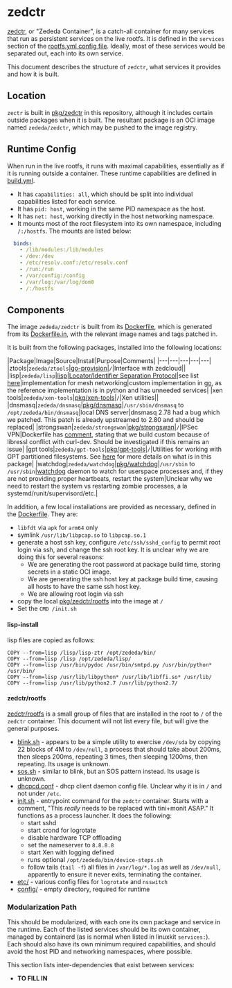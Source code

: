 # zedctr

[zedctr](../pkg/zedctr), or "Zededa Container", is a catch-all container for many services that run as persistent services on the live rootfs. It is defined in the `services` section of the [rootfs.yml config file](../images/rootfs/yml). Ideally, most of these services would be separated out, each into its own service.

This document describes the structure of `zedctr`, what services it provides and how it is built.

## Location

`zectr` is built in [pkg/zedctr](../pkg/zedctr) in this repository, although it includes certain outside packages when it is built. The resultant package is an OCI image named `zededa/zedctr`, which may be pushed to the image registry.

## Runtime Config

When run in the live rootfs, it runs with maximal capabilities, essentially as if it is running outside a container. These runtime capabilities are defined in [build.yml](../pkg/zedctr/build.yml).

* It has `capabilities: all`, which should be split into individual capabilities listed for each service.
* It has `pid: host`, working in the same PID namespace as the host.
* It has `net: host`, working directly in the host networking namespace.
* It mounts most of the root filesystem into its own namespace, including `/:/hostfs`. The mounts are listed below:

```yml
  binds:
    - /lib/modules:/lib/modules
    - /dev:/dev
    - /etc/resolv.conf:/etc/resolv.conf
    - /run:/run
    - /var/config:/config
    - /var/log:/var/log/dom0
    - /:/hostfs
```

## Components

The image `zededa/zedctr` is built from its [Dockerfile](../pkg/zedctr/Dockerfile), which is generated from its [Dockerfile.in](../pkg/zedctr/Dockerfile.in), with the relevant image names and tags patched in.

It is built from the following packages, installed into the following locations:

|Package|Image|Source|Install|Purpose|Comments|
|---|---|---|---|---|
|ztools|`zededa/ztools`|[go-provision](https://github.com/zededa/go-provision)|`/`|Interface with zedcloud||
|lisp|`zededa/lisp`|[lisp](https://github.com/zededa/lisp)|[Locator/Identifier Separation Protocol](https://en.wikipedia.org/wiki/Locator/Identifier_Separation_Protocol)|see list [here](#lisp-install)|implementation for mesh networking|custom implementation in [go](https://golang.org), as the reference implementation is in python and has unneeded services|
|xen tools|`zededa/xen-tools`|[pkg/xen-tools](../pkg/xen-tools)|`/`|Xen utilities||
|dnsmasq|`zededa/dnsmasq`|[pkg/dnsmasq](../pkg/dnsmasq)|`/usr/sbin/dnsmasq` to `/opt/zededa/bin/dnsmasq`|local DNS server|dnsmasq 2.78 had a bug which we patched. This patch is already upstreamed to 2.80 and should be replaced|
|strongswan|`zededa/strongswan`|[pkg/strongswan](../pkg/strongswan)|`/`|IPSec VPN|Dockerfile has [comment](../pkg/strongswan/Dockerfile#L63-L66), stating that we build custom because of libressl conflict with curl-dev. Should be investigated if this remains an issue|
|gpt tools|`zededa/gpt-tools`|[pkg/gpt-tools](../pkg/gpt-tools)|`/`|Utilities for working with GPT partitioned filesystems. See [here](./UPSTREAMING.md#gpt-tools) for more details on what is in this package|
|watchdog|`zededa/watchdog`|[pkg/watchdog](../pkg/watchdog)|`/usr/sbin` to `/usr/sbin`|[watchdog]() daemon to watch for userspace processes and, if they are not providing proper heartbeats, restart the system|Unclear why we need to restart the system vs restarting zombie processes, a la systemd/runit/supervisord/etc.|

In addition, a few local installations are provided as necessary, defined in the [Dockerfile](../pkg/zedctr/Dockerfile). They are:

* `libfdt` via `apk` for `arm64` only
* symlink `/usr/lib/libpcap.so` to `libpcap.so.1`
* generate a host ssh key, configure `/etc/ssh/sshd_config` to permit root login via ssh, and change the ssh root key. It is unclear why we are doing this for several reasons:
    * We are generating the root password at package build time, storing secrets in a static OCI image. 
    * We are generating the ssh host key at package build time, causing all hosts to have the same ssh host key.
    * We are allowing root login via ssh
* copy the local [pkg/zedctr/rootfs](../pkg/zedctr/rootfs/) into the image at `/`
* Set the `CMD /init.sh`

#### lisp-install

lisp files are copied as follows:

```
COPY --from=lisp /lisp/lisp-ztr /opt/zededa/bin/
COPY --from=lisp /lisp /opt/zededa/lisp/
COPY --from=lisp /usr/bin/pydoc /usr/bin/smtpd.py /usr/bin/python* /usr/bin/
COPY --from=lisp /usr/lib/libpython* /usr/lib/libffi.so* /usr/lib/
COPY --from=lisp /usr/lib/python2.7 /usr/lib/python2.7/
```

#### zedctr/rootfs

[zedctr/rootfs](../pkg/zedctr/rootfs) is a small group of files that are installed in the root to `/` of the `zedctr` container. This document will not list every file, but will give the general purposes.

* [blink.sh](../pkg/zedctr/rootfs/blink.sh) - appears to be a simple utility to exercise `/dev/sda` by copying 22 blocks of 4M to `/dev/null`, a process that should take about 200ms, then sleeps 200ms, repeating 3 times, then sleeping 1200ms, then repeating. Its usage is unknown.
* [sos.sh](../pkg/zedctr/rootfs/sos.sh) - similar to blink, but an SOS pattern instead. Its usage is unknown.
* [dhcpcd.conf](../pkg/zedctr/rootfs/dhcpcd.conf) - dhcp client daemon config file. Unclear why it is in `/` and not under `/etc`.
* [init.sh](../pkg/zedctr/rootfs/init.sh) - entrypoint command for the `zedctr` container. Starts with a comment, "This *really* needs to be replaced with tini+monit ASAP." It functions as a process launcher. It does the following:
    * start sshd
    * start crond for logrotate
    * disable hardware TCP offloading
    * set the nameserver to `8.8.8.8`
    * start Xen with logging defined
    * runs optional `/opt/zededa/bin/device-steps.sh`
    * follow tails (`tail -f`) all files in `/var/log/*.log` as well as `/dev/null`, apparently to ensure it never exits, terminating the container.
* [etc/](../pkg/zedctr/rootfs/etc/) - various config files for `logrotate` and `nsswitch`
* [config/](../pkg/zedctr/rootfs/config) - empty directory, required for runtime

### Modularization Path

This should be modularized, with each one its own package and service in the runtime. Each of the listed services should be its own container, managed by containerd (as is normal when listed in linuxkit `services:`). Each should also have its own minimum required capabilities, and should avoid the host PID and networking namespaces, where possible.

This section lists inter-dependencies that exist between services:

* **TO FILL IN**


